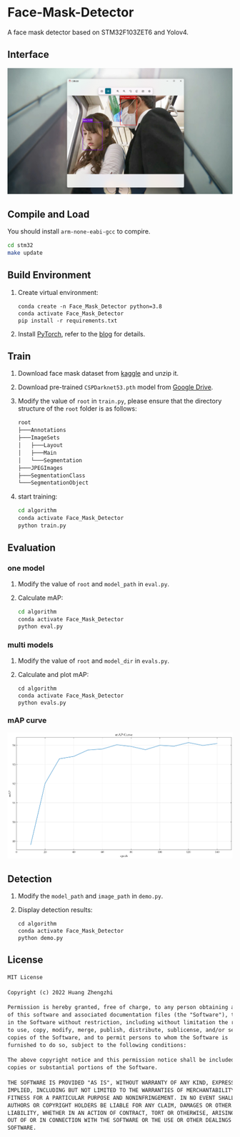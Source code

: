 # Face-Mask-Detector
A face mask detector based on STM32F103ZET6 and Yolov4.


## Interface
![app](./doc/image/screenshot.png)


## Compile and Load
You should install `arm-none-eabi-gcc` to compire.

```sh
cd stm32
make update
```


## Build Environment
1. Create virtual environment:

    ```shell
    conda create -n Face_Mask_Detector python=3.8
    conda activate Face_Mask_Detector
    pip install -r requirements.txt
    ```

2. Install [PyTorch](https://pytorch.org/), refer to the [blog](https://blog.csdn.net/qq_23013309/article/details/103965619) for details.


## Train
1. Download face mask dataset from [kaggle](https://www.kaggle.com/datasets/zhiyiyo/face-mask-dataset) and unzip it.

2. Download pre-trained `CSPDarknet53.pth` model from [Google Drive](https://drive.google.com/file/d/12oV8QL937S1JWFQhzLNPoqyYc_bi0lWT/view?usp=sharing).

3. Modify the value of `root` in `train.py`, please ensure that the directory structure of the `root` folder is as follows:

    ```txt
    root
    ├───Annotations
    ├───ImageSets
    │   ├───Layout
    │   ├───Main
    │   └───Segmentation
    ├───JPEGImages
    ├───SegmentationClass
    └───SegmentationObject
    ```

4. start training:

    ```sh
    cd algorithm
    conda activate Face_Mask_Detector
    python train.py
    ```

## Evaluation
### one model
1. Modify the value of `root` and `model_path` in `eval.py`.
2. Calculate mAP:

    ```sh
    cd algorithm
    conda activate Face_Mask_Detector
    python eval.py
    ```

### multi models
1. Modify the value of `root` and `model_dir` in `evals.py`.
2. Calculate and plot mAP:

    ```shell
    cd algorithm
    conda activate Face_Mask_Detector
    python evals.py
    ```

### mAP curve
![map curve](./doc/image/mAP_%E6%9B%B2%E7%BA%BF.png)


## Detection
1. Modify the `model_path` and `image_path` in `demo.py`.

2. Display detection results:

    ```shell
    cd algorithm
    conda activate Face_Mask_Detector
    python demo.py
    ```


## License
```txt
MIT License

Copyright (c) 2022 Huang Zhengzhi

Permission is hereby granted, free of charge, to any person obtaining a copy
of this software and associated documentation files (the "Software"), to deal
in the Software without restriction, including without limitation the rights
to use, copy, modify, merge, publish, distribute, sublicense, and/or sell
copies of the Software, and to permit persons to whom the Software is
furnished to do so, subject to the following conditions:

The above copyright notice and this permission notice shall be included in all
copies or substantial portions of the Software.

THE SOFTWARE IS PROVIDED "AS IS", WITHOUT WARRANTY OF ANY KIND, EXPRESS OR
IMPLIED, INCLUDING BUT NOT LIMITED TO THE WARRANTIES OF MERCHANTABILITY,
FITNESS FOR A PARTICULAR PURPOSE AND NONINFRINGEMENT. IN NO EVENT SHALL THE
AUTHORS OR COPYRIGHT HOLDERS BE LIABLE FOR ANY CLAIM, DAMAGES OR OTHER
LIABILITY, WHETHER IN AN ACTION OF CONTRACT, TORT OR OTHERWISE, ARISING FROM,
OUT OF OR IN CONNECTION WITH THE SOFTWARE OR THE USE OR OTHER DEALINGS IN THE
SOFTWARE.
```